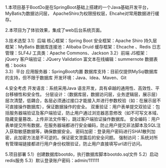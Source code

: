 1.本项目基于BootDo是在SpringBoot基础上搭建的一个Java基础开发平台，MyBatis为数据访问层，
ApacheShiro为权限授权层，Ehcahe对常用数据进行缓存。

2.本项目为了体验效果，集成了web后台系统页面。

3.技术选型
   3.1）后端
        核心框架：Spring Boot
        安全框架：Apache Shiro
        持久层框架：MyBatis
        数据库连接池：Alibaba Druid
        缓存框架：Ehcache 、Redis
        日志管理：SLF4J
        工具类：Apache Commons、Jackson
   3.2）前端
        JS框架：jQuery
        客户端验证：JQuery Validation
        富文本在线编辑：summernote
        数据表格：books        
   3.3）平台
        应用服务器：SpringBoot内置
        数据库支持：目前仅提供MySql数据库的支持，但不限于数据库
        开发环境：Java、Idea、Maven、Git

4.安全考虑
开发语言：系统采用Java 语言开发，具有卓越的通用性、高效性、平台移植性和安全性。
分层设计：（数据库层，数据访问层，业务逻辑层，展示层）层次清楚，低耦合，各层必须通过接口才能接入并进行参数校验（如：在展示层不可直接操作数据库），保证数据操作的安全。
双重验证：用户表单提交双验证：包括服务器端验证及客户端验证，防止用户通过浏览器恶意修改（如不可写文本域、隐藏变量篡改、上传非法文件等），跳过客户端验证操作数据库。
安全编码：用户表单提交所有数据，在服务器端都进行安全编码，防止用户提交非法脚本及SQL注入获取敏感数据等，确保数据安全。
密码加密：登录用户密码进行SHA1散列加密，此加密方法是不可逆的。保证密文泄露后的安全问题。
强制访问：系统对所有管理端链接都进行用户身份权限验证，防止用户直接填写url进行访问。

5.项目部署
   5.1）创建数据库bootdo，执行数据库脚本bootdo.sql文件
   5.2）启动redis服务
   5.3）默认登录账户密码：admin/111111
